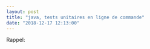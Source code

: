 ```yaml
---
layout: post
title: "java, tests unitaires en ligne de commande"
date: "2018-12-17 12:13:00"
---
```

Rappel:<br /><script src="https://pastebin.com/embed_js/Z7D5iV2U"></script>
